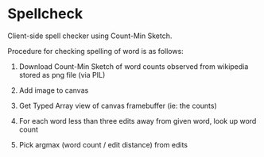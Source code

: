 Spellcheck
==========

Client-side spell checker using Count-Min Sketch.

Procedure for checking spelling of word is as follows:

1. Download Count-Min Sketch of word counts observed from wikipedia stored as png file (via PIL)

2. Add image to canvas

3. Get Typed Array view of canvas framebuffer (ie: the counts)

4. For each word less than three edits away from given word, look up word count

5. Pick argmax (word count / edit distance) from edits

